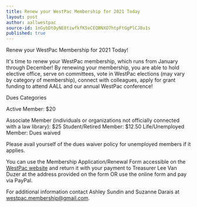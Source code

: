 ```yaml
---
title: Renew your WestPac Membership for 2021 Today
layout: post
author: aallwestpac
source-id: 1nGybDtOyNE8tiwfkfK5vCEQBNXO7htpFtGgPlCJ8u1s
published: true
---
```

Renew your WestPac Membership for 2021 Today!

It's time to renew your WestPac membership, which runs from January through December! By renewing your membership, you are able to hold elective office, serve on committees, vote in WestPac elections (may vary by category of membership), connect with colleagues, apply for grant funding to attend AALL and our annual WestPac conference! 

Dues Categories

Active Member: $20

Associate Member (individuals or organizations not officially connected with a law library): $25 Student/Retired Member: $12.50 Life/Unemployed Member: Dues waived

Please avail yourself of the dues waiver policy for unemployed members if it applies.

You can use the Membership Application/Renewal Form accessible on the[ WestPac website](http://chapters.aallnet.org/westpac/membership.html) and return it with your payment to Treasurer Lee Van Duzer at the address provided on the form OR use the online form and pay via PayPal. 

For additional information contact Ashley Sundin and Suzanne Darais at [westpac.membership@gmail.com](mailto:westpac.membership@gmail.com).

